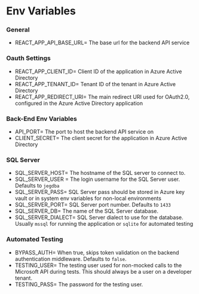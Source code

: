 # Env Variables
### General 
* REACT_APP_API_BASE_URL= The base url for the backend API service

### Oauth Settings
* REACT_APP_CLIENT_ID= Client ID of the application in Azure Active Directory
* REACT_APP_TENANT_ID= Tenant ID of the tenant in Azure Active Directory
* REACT_APP_REDIRECT_URI= The main redirect URI used for OAuth2.0, configured in the Azure Active Directory application

### Back-End Env Variables
* API_PORT= The port to host the backend API service on
* CLIENT_SECRET= The client secret for the application in Azure Active Directory

### SQL Server
* SQL_SERVER_HOST= The hostname of the SQL server to connect to.
* SQL_SERVER_USER = The login username for the SQL Server user. Defaults to `jegdba`
* SQL_SERVER_PASS= SQL Server pass should be stored in Azure key vault or in system env variables for non-local environments
* SQL_SERVER_PORT= SQL Server port number. Defaults to `1433`
* SQL_SERVER_DB= The name of the SQL Server database. 
* SQL_SERVER_DIALECT= SQL Server dialect to use for the database. Usually `mssql` for running the application or `sqlite` for automated testing

### Automated Testing
* BYPASS_AUTH= When true, skips token validation on the backend authentication middleware. Defaults to `false`. 
* TESTING_USER= The testing user used for non-mocked calls to the Microsoft API during tests. This should always be a user on a developer tenant. 
* TESTING_PASS= The password for the testing user.
